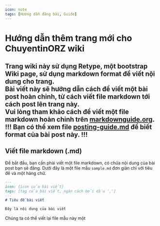 ```yaml
---
icon: note
tags: [Hướng dẫn đăng bài, Guide]
---
```

# Hướng dẫn thêm trang mới cho ChuyentinORZ wiki
Trang wiki này sử dụng **Retype**, một bootstrap Wiki page, sử dụng **markdown format** để viết nội dung cho trang.<br>
Bài viết này sẽ hướng dẫn cách để viết một bài post hoàn chỉnh, từ cách viết file markdown tới cách post lên trang này.<br>
Vui lòng tham khảo cách để viết một file markdown hoàn chỉnh trên [markdownguide.org](https://markdownguide.org).
!!!
Bạn có thể xem file [posting-guide.md](https://github.com/akk1to/orz-wikipedia) để biết format của bài post này.
!!!
---
## Viết file markdown (.md)
Để bắt đầu, bạn cần phải viết một file markdown, có chứa nội dung của bài post bạn sẽ đăng. Dưới đây là một file mẫu `sample.md` đơn giản chỉ với tiêu đề và một hàng chữ.
```md
---
icon: {icon của bài viết}
tags: [tag của bài viết, ngăn cách bởi dấu ',']
---
# Tiêu đề bài viết

Đây là nội dung của bài viết
```
Chúng ta có thể viết lại file mẫu này một 
